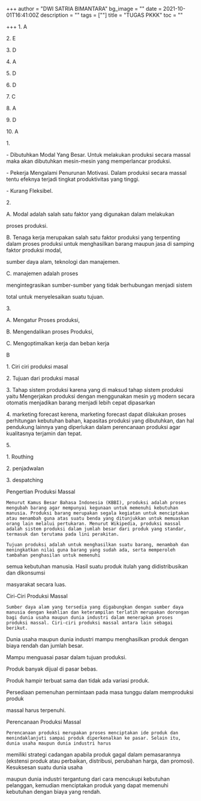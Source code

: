 +++
author = "DWI SATRIA BIMANTARA"
bg_image = ""
date = 2021-10-01T16:41:00Z
description = ""
tags = [""]
title = "TUGAS PKKK"
toc = ""

+++
1\. A

2\. E

3\. D

4\. A

5\. D

6\. D

7\. C

8\. A

9\. D

10\. A

1\.

\- Dibutuhkan Modal Yang Besar. Untuk melakukan produksi secara massal maka akan dibutuhkan mesin-mesin yang memperlancar produksi.

\- Pekerja Mengalami Penurunan Motivasi. Dalam produksi secara massal tentu efeknya terjadi tingkat produktivitas yang tinggi.

\- Kurang Fleksibel.

2\.

A. Modal adalah salah satu faktor yang digunakan dalam melakukan

proses produksi. 

B. Tenaga kerja merupakan salah satu faktor produksi yang terpenting dalam proses produksi untuk menghasilkan barang maupun jasa di samping faktor produksi modal,

sumber daya alam, teknologi dan manajemen. 

C. manajemen adalah proses

mengintegrasikan sumber-sumber yang tidak berhubungan menjadi sistem

total untuk menyelesaikan suatu tujuan. 

3\. 

A. Mengatur Proses produksi, 

B. Mengendalikan proses Produksi, 

C. Mengoptimalkan kerja dan beban kerja

B

1\. Ciri ciri produksi masal

2\. Tujuan dari produksi masal

3\. Tahap sistem produksi karena yang di maksud tahap sistem produksi yaitu Mengerjakan produksi dengan menggunakan mesin yg modern secara otomatis menjadikan barang menjadi lebih cepat dipasarkan

4\. marketing forecast kerena, marketing forecast dapat dilakukan proses perhitungan kebutuhan bahan, kapasitas produksi yang dibutuhkan, dan hal pendukung lainnya yang diperlukan dalam perencanaan produksi agar kualitasnya terjamin dan tepat.

5\.

1\. Routhing

2\. penjadwalan

3\. despatching

Pengertian Produksi Massal

    Menurut Kamus Besar Bahasa Indonesia (KBBI), produksi adalah proses mengubah barang agar mempunyai kegunaan untuk memenuhi kebutuhan manusia. Produksi barang merupakan segala kegiatan untuk menciptakan atau menambah guna atas suatu benda yang ditunjukkan untuk memuaskan orang lain melalui pertukaran. Menurut Wikipedia, produksi massal adalah sistem produksi dalam jumlah besar dari produk yang standar, termasuk dan terutama pada lini perakitan.

    Tujuan produksi adalah untuk menghasilkan suatu barang, menambah dan meningkatkan nilai guna barang yang sudah ada, serta memperoleh tambahan penghasilan untuk memenuhi

semua kebutuhan manusia. Hasil suatu produk itulah yang didistribusikan dan dikonsumsi

masyarakat secara luas.

Ciri-Ciri Produksi Massal

    Sumber daya alam yang tersedia yang digabungkan dengan sumber daya manusia dengan keahlian dan keterampilan terlatih merupakan dorongan bagi dunia usaha maupun dunia industri dalam menerapkan proses produksi massal. Ciri-ciri produksi massal antara lain sebagai berikut.

Dunia usaha maupun dunia industri mampu menghasilkan produk dengan biaya rendah dan jumlah besar.

Mampu menguasai pasar dalam tujuan produksi.

Produk banyak dijual di pasar bebas.

Produk hampir terbuat sama dan tidak ada variasi produk.

Persediaan pemenuhan permintaan pada masa tunggu dalam memproduksi produk

massal harus terpenuhi.

Perencanaan Produksi Massal

    Perencanaan produksi merupakan proses menciptakan ide produk dan menindaklanjuti sampai produk diperkenalkan ke pasar. Selain itu, dunia usaha maupun dunia industri harus

memiliki strategi cadangan apabila produk gagal dalam pemasarannya (ekstensi produk atau perbaikan, distribusi, perubahan harga, dan promosi). Kesuksesan suatu dunia usaha

maupun dunia industri tergantung dari cara mencukupi kebutuhan pelanggan, kemudian menciptakan produk yang dapat memenuhi kebutuhan dengan biaya yang rendah.